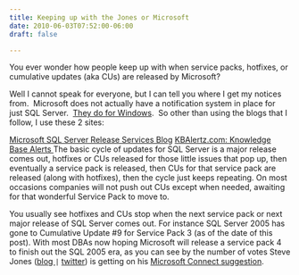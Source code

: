 ```yaml
---
title: Keeping up with the Jones or Microsoft
date: 2010-06-03T07:52:00-06:00
draft: false

---
```


You ever wonder how people keep up with when service packs, hotfixes, or cumulative updates (aka CUs) are released by Microsoft?

Well I cannot speak for everyone, but I can tell you where I get my notices from.  Microsoft does not actually have a notification system in place for just SQL Server.  <a href="http://www.microsoft.com/technet/security/bulletin/advance.mspx" target="_blank">They do for Windows</a>.  So other than using the blogs that I follow, I use these 2 sites:

<a href="http://blogs.msdn.com/b/sqlreleaseservices/" target="_blank">Microsoft SQL Server Release Services Blog</a>
<a href="http://www.kbalertz.com/" target="_blank">KBAlertz.com: Knowledge Base Alerts
</a>
The basic cycle of updates for SQL Server is a major release comes out, hotfixes or CUs released for those little issues that pop up, then eventually a service pack is released, then CUs for that service pack are released (along with hotfixes), then the cycle just keeps repeating.  On most occasions companies will not push out CUs except when needed, awaiting for that wonderful Service Pack to move to.

You usually see hotfixes and CUs stop when the next service pack or next major release of SQL Server comes out. For instance SQL Server 2005 has gone to Cumulative Update #9 for Service Pack 3 (as of the date of this post).  With most DBAs now hoping Microsoft will release a service pack 4 to finish out the SQL 2005 era, as you can see by the number of votes Steve Jones (<a href="http://www.sqlservercentral.com/blogs/steve_jones/" target="_blank">blog </a> `|` <a href="http://www.twitter.com\way0utwest" target="_blank">twitter</a>) is getting on his <a href="http://connect.microsoft.com/SQLServer/feedback/details/522122/service-pack-4-for-sql-server-2005" target="_blank">Microsoft Connect suggestion</a>.
